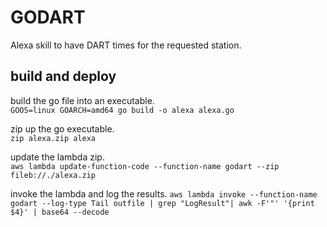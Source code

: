 # GODART


Alexa skill to have DART times for the requested station.


## build and deploy

build the go file into an executable.  
`GOOS=linux GOARCH=amd64 go build -o alexa alexa.go`

zip up the go executable.  
`zip alexa.zip alexa`

update the lambda zip.  
`aws lambda update-function-code --function-name godart --zip fileb://./alexa.zip`

invoke the lambda and log the results.
`aws lambda invoke --function-name godart --log-type Tail outfile | grep "LogResult"| awk -F'"' '{print $4}' | base64 --decode`